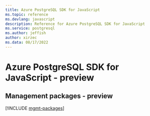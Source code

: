 ```yaml
---
title: Azure PostgreSQL SDK for JavaScript
ms.topic: reference
ms.devlang: javascript
description: Reference for Azure PostgreSQL SDK for JavaScript
ms.service: postgresql
ms.author: jeffish
author: xirzec
ms.data: 08/17/2022
---
```

# Azure PostgreSQL SDK for JavaScript - preview

## Management packages - preview
[!INCLUDE [mgmt-packages](postgresql-mgmt-index.md)]